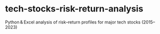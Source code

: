 # tech-stocks-risk-return-analysis
Python &amp; Excel analysis of risk–return profiles for major tech stocks (2015–2023)
